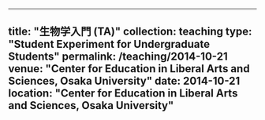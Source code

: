 
---
title: "生物学入門 (TA)"
collection: teaching
type: "Student Experiment for Undergraduate Students"
permalink: /teaching/2014-10-21
venue: "Center for Education in Liberal Arts and Sciences, Osaka University"
date: 2014-10-21
location: "Center for Education in Liberal Arts and Sciences, Osaka University"
---
